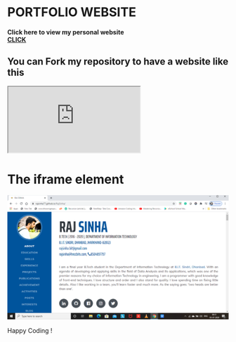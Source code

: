 # PORTFOLIO WEBSITE
<h4> Click here to view my personal website 
<br> <a href ="https://rajsinha77.github.io/RajSinha/ " > CLICK <a>
</h4>
<h2>You can Fork my repository to have a website like this </h2>
  <iframe src="https://www.w3schools.com" title="W3Schools Free Online Web Tutorials"></iframe>
<!DOCTYPE html>
<html>
<body>

<h1>The iframe element</h1>

<img src="Screenshot (82).png" alt="PORTFOLIO">

</body>
</html>

Happy Coding !


